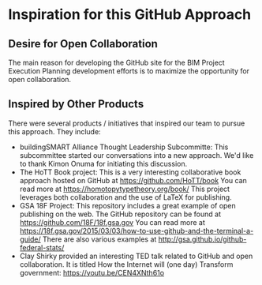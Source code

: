 # Inspiration for this GitHub Approach

## Desire for Open Collaboration
The main reason for developing the GitHub site for the BIM Project Execution Planning development efforts is to maximize the opportunity for open collaboration.

## Inspired by Other Products
There were several products / initiatives that inspired our team to pursue this approach.  They include:
- buildingSMART Alliance Thought Leadership Subcommitte:  This subcommittee started our conversations into a new approach.  We'd like to thank Kimon Onuma for initiating this discussion.
- The HoTT Book project:  This is a very interesting collaborative book approach hosted on GitHub at https://github.com/HoTT/book  You can read more at https://homotopytypetheory.org/book/  This project leverages both collaboration and the use of LaTeX for publishing.
- GSA 18F Project:  This repository includes a great example of open publishing on the web.  The GitHub repository can be found at https://github.com/18F/18f.gsa.gov  You can read more at https://18f.gsa.gov/2015/03/03/how-to-use-github-and-the-terminal-a-guide/  There are also various examples at http://gsa.github.io/github-federal-stats/
- Clay Shirky provided an interesting TED talk related to GitHub and open collaboration.  It is titled How the Internet will (one day) Transform government: https://youtu.be/CEN4XNth61o 
